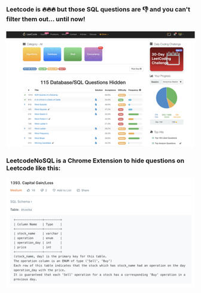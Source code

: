 <h3>Leetcode is 🔥🔥🔥 but those SQL questions are 👎 and you can't filter them out... until now!<h3>

<p align="center">
<img src ="static/screenshot.png" /></p>

<h3>LeetcodeNoSQL is a Chrome Extension to hide questions on Leetcode like this:</h3>

<p align="center">
<img src ="static/questionExample.png" width="700"/></p>